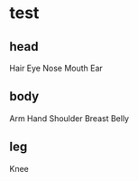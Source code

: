 # test

## head

Hair
Eye
Nose
Mouth
Ear

## body
Arm
    Hand
Shoulder
Breast
Belly

## leg
Knee


